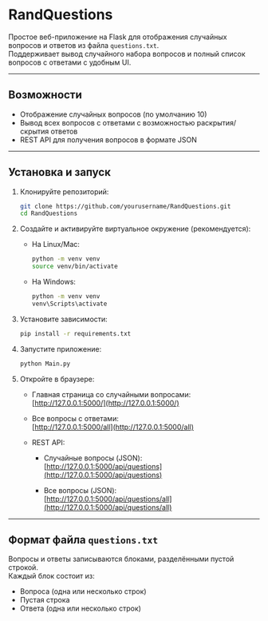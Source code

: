 # RandQuestions

Простое веб-приложение на Flask для отображения случайных вопросов и ответов из файла `questions.txt`.  
Поддерживает вывод случайного набора вопросов и полный список вопросов с ответами с удобным UI.

---

## Возможности

- Отображение случайных вопросов (по умолчанию 10)
- Вывод всех вопросов с ответами с возможностью раскрытия/скрытия ответов
- REST API для получения вопросов в формате JSON

---

## Установка и запуск

1. Клонируйте репозиторий:

    ```bash
    git clone https://github.com/yourusername/RandQuestions.git
    cd RandQuestions
    ```

2. Создайте и активируйте виртуальное окружение (рекомендуется):

    - На Linux/Mac:
      ```bash
      python -m venv venv
      source venv/bin/activate
      ```
    - На Windows:
      ```bash
      python -m venv venv
      venv\Scripts\activate
      ```

3. Установите зависимости:

    ```bash
    pip install -r requirements.txt
    ```

4. Запустите приложение:

    ```bash
    python Main.py
    ```

5. Откройте в браузере:

    - Главная страница со случайными вопросами:  
      [http://127.0.0.1:5000/](http://127.0.0.1:5000/)

    - Все вопросы с ответами:  
      [http://127.0.0.1:5000/all](http://127.0.0.1:5000/all)

    - REST API:

      - Случайные вопросы (JSON):  
        [http://127.0.0.1:5000/api/questions](http://127.0.0.1:5000/api/questions)

      - Все вопросы (JSON):  
        [http://127.0.0.1:5000/api/questions/all](http://127.0.0.1:5000/api/questions/all)

---

## Формат файла `questions.txt`

Вопросы и ответы записываются блоками, разделёнными пустой строкой.  
Каждый блок состоит из:

- Вопроса (одна или несколько строк)
- Пустая строка
- Ответа (одна или несколько строк)

